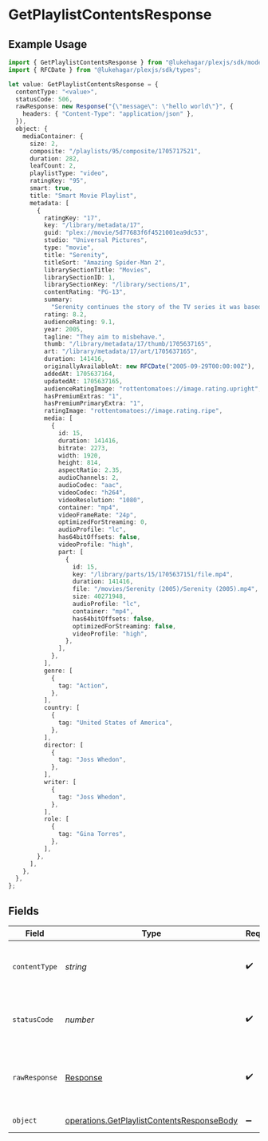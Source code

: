 # GetPlaylistContentsResponse

## Example Usage

```typescript
import { GetPlaylistContentsResponse } from "@lukehagar/plexjs/sdk/models/operations";
import { RFCDate } from "@lukehagar/plexjs/sdk/types";

let value: GetPlaylistContentsResponse = {
  contentType: "<value>",
  statusCode: 506,
  rawResponse: new Response("{\"message\": \"hello world\"}", {
    headers: { "Content-Type": "application/json" },
  }),
  object: {
    mediaContainer: {
      size: 2,
      composite: "/playlists/95/composite/1705717521",
      duration: 282,
      leafCount: 2,
      playlistType: "video",
      ratingKey: "95",
      smart: true,
      title: "Smart Movie Playlist",
      metadata: [
        {
          ratingKey: "17",
          key: "/library/metadata/17",
          guid: "plex://movie/5d77683f6f4521001ea9dc53",
          studio: "Universal Pictures",
          type: "movie",
          title: "Serenity",
          titleSort: "Amazing Spider-Man 2",
          librarySectionTitle: "Movies",
          librarySectionID: 1,
          librarySectionKey: "/library/sections/1",
          contentRating: "PG-13",
          summary:
            "Serenity continues the story of the TV series it was based upon (\"Firefly\"). River Tam had a secret - one in which she's not even aware - so dangerous, no one's safe, as an Alliance operative's sent to capture her, and all others are considered irrelevant to his job.",
          rating: 8.2,
          audienceRating: 9.1,
          year: 2005,
          tagline: "They aim to misbehave.",
          thumb: "/library/metadata/17/thumb/1705637165",
          art: "/library/metadata/17/art/1705637165",
          duration: 141416,
          originallyAvailableAt: new RFCDate("2005-09-29T00:00:00Z"),
          addedAt: 1705637164,
          updatedAt: 1705637165,
          audienceRatingImage: "rottentomatoes://image.rating.upright",
          hasPremiumExtras: "1",
          hasPremiumPrimaryExtra: "1",
          ratingImage: "rottentomatoes://image.rating.ripe",
          media: [
            {
              id: 15,
              duration: 141416,
              bitrate: 2273,
              width: 1920,
              height: 814,
              aspectRatio: 2.35,
              audioChannels: 2,
              audioCodec: "aac",
              videoCodec: "h264",
              videoResolution: "1080",
              container: "mp4",
              videoFrameRate: "24p",
              optimizedForStreaming: 0,
              audioProfile: "lc",
              has64bitOffsets: false,
              videoProfile: "high",
              part: [
                {
                  id: 15,
                  key: "/library/parts/15/1705637151/file.mp4",
                  duration: 141416,
                  file: "/movies/Serenity (2005)/Serenity (2005).mp4",
                  size: 40271948,
                  audioProfile: "lc",
                  container: "mp4",
                  has64bitOffsets: false,
                  optimizedForStreaming: false,
                  videoProfile: "high",
                },
              ],
            },
          ],
          genre: [
            {
              tag: "Action",
            },
          ],
          country: [
            {
              tag: "United States of America",
            },
          ],
          director: [
            {
              tag: "Joss Whedon",
            },
          ],
          writer: [
            {
              tag: "Joss Whedon",
            },
          ],
          role: [
            {
              tag: "Gina Torres",
            },
          ],
        },
      ],
    },
  },
};
```

## Fields

| Field                                                                                                           | Type                                                                                                            | Required                                                                                                        | Description                                                                                                     |
| --------------------------------------------------------------------------------------------------------------- | --------------------------------------------------------------------------------------------------------------- | --------------------------------------------------------------------------------------------------------------- | --------------------------------------------------------------------------------------------------------------- |
| `contentType`                                                                                                   | *string*                                                                                                        | :heavy_check_mark:                                                                                              | HTTP response content type for this operation                                                                   |
| `statusCode`                                                                                                    | *number*                                                                                                        | :heavy_check_mark:                                                                                              | HTTP response status code for this operation                                                                    |
| `rawResponse`                                                                                                   | [Response](https://developer.mozilla.org/en-US/docs/Web/API/Response)                                           | :heavy_check_mark:                                                                                              | Raw HTTP response; suitable for custom response parsing                                                         |
| `object`                                                                                                        | [operations.GetPlaylistContentsResponseBody](../../../sdk/models/operations/getplaylistcontentsresponsebody.md) | :heavy_minus_sign:                                                                                              | The playlist contents                                                                                           |
